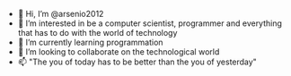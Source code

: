 - 👋 Hi, I’m @arsenio2012
- 👀 I’m interested in be a computer scientist, programmer and everything that has to do with the world of technology
- 🌱 I’m currently learning programmation
- 💞️ I’m looking to collaborate on the technological world
- 📫 "The you of today has to be better than the you of yesterday"

<!---
arsenio2012/arsenio2012 is a ✨ special ✨ repository because its `README.md` (this file) appears on your GitHub profile.
You can click the Preview link to take a look at your changes.
--->

